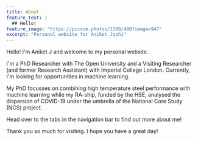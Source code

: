 ```yaml
---
title: About
feature_text: |
  ## Hello!
feature_image: "https://picsum.photos/1300/400?image=947"
excerpt: "Personal website for Aniket Joshi"
---
```


Hello! I'm Aniket J and welcome to my personal website. 

I'm a PhD Researcher with The Open University and a Visiting Researcher (and former Research Assistant) with Imperial College London. Currently, I'm looking for opportunities in machine learning.

My PhD focusses on combining high temperature steel performance with machine learning while my RA-ship, funded by the HSE, analysed the dispersion of COVID-19 under the umbrella of the National Core Study (NCS) project. 

Head over to the tabs in the navigation bar to find out more about me! 

Thank you so much for visiting. I hope you have a great day!